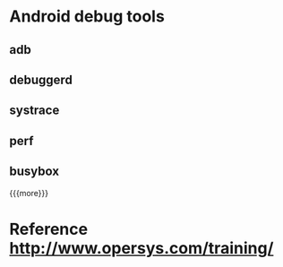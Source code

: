 Android debug tools
===================

adb
---

debuggerd
---------

systrace
--------

perf
----

busybox
-------

{{{more}}}

Reference <http://www.opersys.com/training/>
============================================
